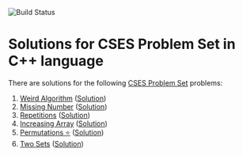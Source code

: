 ![Build Status](https://cses.fi/logo.png?1)

# Solutions for CSES Problem Set in C++ language

There are solutions for the following [CSES Problem Set](https://cses.fi/problemset/list/) problems:

1. [Weird Algorithm](https://cses.fi/problemset/task/1068) ([Solution](https://github.com/naitik360/CSES-Problem-Set-Solution/blob/main/1.Weird%20Algorithm)) 
2. [Missing Number](https://cses.fi/problemset/task/1083) ([Solution](https://github.com/naitik360/CSES-Problem-Set-Solution/blob/main/2.%20Missing%20Number)) 
3. [Repetitions](https://cses.fi/problemset/task/1069/) ([Solution](https://github.com/naitik360/CSES-Problem-Set-Solution/blob/main/3.Repetitions)) 
3. [Increasing Array](https://cses.fi/problemset/task/1094/) ([Solution](https://github.com/naitik360/CSES-Problem-Set-Solution/blob/main/4.Increasing%20Array)) 
4. [Permutations ⭐](https://cses.fi/problemset/task/1070/) ([Solution](https://github.com/naitik360/CSES-Problem-Set-Solution/blob/main/5.%20Permutations%20(%E2%9C%A8))) 
8. [Two Sets](https://cses.fi/problemset/task/1092/) ([Solution](https://github.com/naitik360/CSES-Problem-Set-Solution/blob/main/8.%20Two%20Sets)) 
